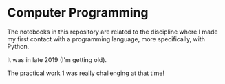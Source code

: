 # Computer Programming

The notebooks in this repository are related to the discipline where I made my first contact with a programming language, more specifically, with Python. 

It was in late 2019 (I'm getting old). 

The practical work 1 was really challenging at that time!


